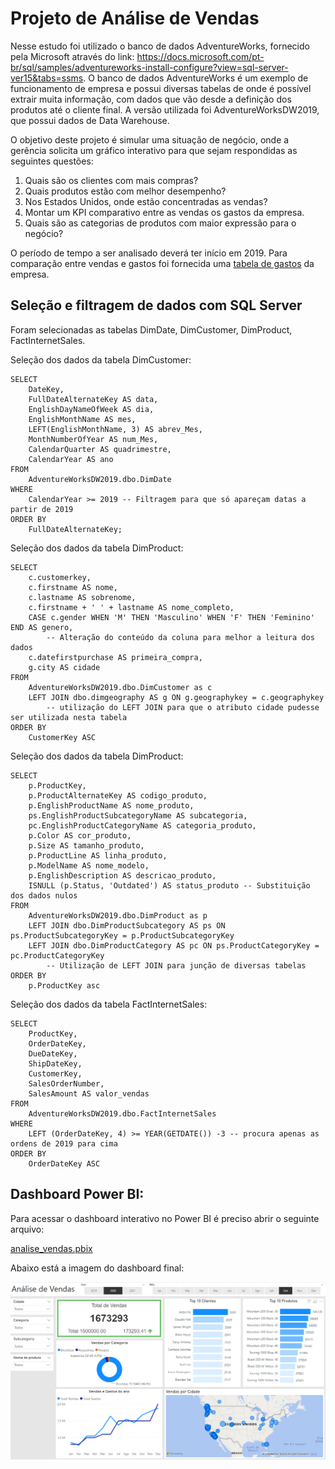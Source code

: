 # Projeto de Análise de Vendas

Nesse estudo foi utilizado o banco de dados AdventureWorks, fornecido pela Microsoft através do link: https://docs.microsoft.com/pt-br/sql/samples/adventureworks-install-configure?view=sql-server-ver15&tabs=ssms.  O banco de dados AdventureWorks é um exemplo de funcionamento de empresa e possui diversas tabelas de onde é possível extrair muita informação, com dados que vão desde a definição dos produtos até o cliente final. A versão utilizada foi AdventureWorksDW2019, que possui dados de Data Warehouse.

O objetivo deste projeto é simular uma situação de negócio, onde a gerência solicita um gráfico interativo para que sejam respondidas as seguintes questões:

1) Quais são os clientes com mais compras?
2) Quais produtos estão com melhor desempenho?
3) Nos Estados Unidos, onde estão concentradas as vendas?
4) Montar um KPI comparativo entre as vendas os gastos da empresa.
5) Quais são as categorias de produtos com maior expressão para o negócio?

O período de tempo a ser analisado deverá ter início em 2019.
Para comparação entre vendas e gastos foi fornecida uma [tabela de gastos](https://github.com/YuriKnebel/Projeto-Analise-de-Vendas/blob/main/Arquivos-Adicionais/SalesExpenses.xlsx) da empresa.

## Seleção e filtragem de dados com SQL Server

Foram selecionadas as tabelas DimDate, DimCustomer, DimProduct, FactInternetSales.

Seleção dos dados da tabela DimCustomer:
````
SELECT 
	DateKey, 
	FullDateAlternateKey AS data, 
	EnglishDayNameOfWeek AS dia, 
	EnglishMonthName AS mes, 
	LEFT(EnglishMonthName, 3) AS abrev_Mes,
	MonthNumberOfYear AS num_Mes, 
	CalendarQuarter AS quadrimestre, 
	CalendarYear AS ano
FROM 
	AdventureWorksDW2019.dbo.DimDate
WHERE 
	CalendarYear >= 2019 -- Filtragem para que só apareçam datas a partir de 2019
ORDER BY 
	FullDateAlternateKey;
````
Seleção dos dados da tabela DimProduct:

````
SELECT 
	c.customerkey, 
	c.firstname AS nome, 
	c.lastname AS sobrenome, 
	c.firstname + ' ' + lastname AS nome_completo,
	CASE c.gender WHEN 'M' THEN 'Masculino' WHEN 'F' THEN 'Feminino' END AS genero, 
        -- Alteração do conteúdo da coluna para melhor a leitura dos dados
	c.datefirstpurchase AS primeira_compra,
	g.city AS cidade
FROM 
	AdventureWorksDW2019.dbo.DimCustomer as c
	LEFT JOIN dbo.dimgeography AS g ON g.geographykey = c.geographykey 
        -- utilização do LEFT JOIN para que o atributo cidade pudesse ser utilizada nesta tabela
ORDER BY 
	CustomerKey ASC
````
Seleção dos dados da tabela DimProduct:
````
SELECT 
	p.ProductKey, 
	p.ProductAlternateKey AS codigo_produto, 
	p.EnglishProductName AS nome_produto, 
	ps.EnglishProductSubcategoryName AS subcategoria,
	pc.EnglishProductCategoryName AS categoria_produto,
	p.Color AS cor_produto, 
	p.Size AS tamanho_produto, 
	p.ProductLine AS linha_produto, 
	p.ModelName AS nome_modelo, 
	p.EnglishDescription AS descricao_produto, 
	ISNULL (p.Status, 'Outdated') AS status_produto -- Substituição dos dados nulos
FROM 
	AdventureWorksDW2019.dbo.DimProduct as p
	LEFT JOIN dbo.DimProductSubcategory AS ps ON ps.ProductSubcategoryKey = p.ProductSubcategoryKey 
	LEFT JOIN dbo.DimProductCategory AS pc ON ps.ProductCategoryKey = pc.ProductCategoryKey
        -- Utilização de LEFT JOIN para junção de diversas tabelas
ORDER BY
	p.ProductKey asc
````
Seleção dos dados da tabela FactInternetSales:
````
SELECT 
	ProductKey, 
	OrderDateKey, 
	DueDateKey, 
	ShipDateKey, 
	CustomerKey, 
	SalesOrderNumber, 
	SalesAmount AS valor_vendas
FROM 
	AdventureWorksDW2019.dbo.FactInternetSales
WHERE 
	LEFT (OrderDateKey, 4) >= YEAR(GETDATE()) -3 -- procura apenas as ordens de 2019 para cima
ORDER BY
  	OrderDateKey ASC
  ````
## Dashboard Power BI:

Para acessar o dashboard interativo no Power BI é preciso abrir o seguinte arquivo: 

[analise_vendas.pbix](https://github.com/YuriKnebel/Projeto-Analise-de-Vendas/blob/main/Dashboard-Power-BI/analise_vendas.pbix)

Abaixo está a imagem do dashboard final:

![alt text](https://github.com/YuriKnebel/Projeto-Analise-de-Vendas/blob/main/Dashboard-Power-BI/screenshot_dashboard.png)



